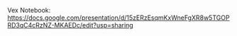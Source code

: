 Vex Notebook: https://docs.google.com/presentation/d/15zERzEsqmKxWneFgXR8w5TGOPRD3qC4cRzNZ-MKAEDc/edit?usp=sharing
